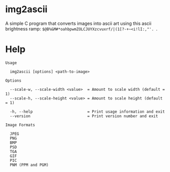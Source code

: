 # img2ascii

A simple C program that converts images into ascii art using this ascii brightness ramp: `$@B%&M#*oahbpwmZOLCJUYXzcvuxrf/|(1[?-+~<i!lI:,"'. `.

# Help

```
Usage

  img2ascii [options] <path-to-image>

Options

  --scale-w, --scale-width <value>  = Amount to scale width (default = 1)
  --scale-h, --scale-height <value> = Amount to scale height (default = 1)

  -h, --help                        = Print usage information and exit
  --version                         = Print version number and exit

Image Formats

  JPEG
  PNG
  BMP
  PSD
  TGA
  GIF
  PIC
  PNM (PPM and PGM)
```
